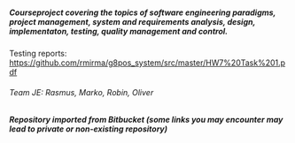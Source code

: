 ##### Courseproject covering the topics of software engineering paradigms, project management, system and requirements analysis, design, implementaton, testing, quality management and control.


Testing reports: https://github.com/rmirma/g8pos_system/src/master/HW7%20Task%201.pdf


###### Team JE: Rasmus, Marko, Robin, Oliver
##### Repository imported from Bitbucket (some links you may encounter may lead to private or non-existing repository)
